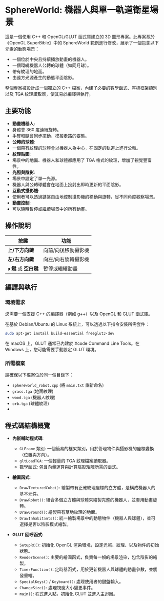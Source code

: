 # SphereWorld: 機器人與單一軌道衛星場景

這是一個使用 C++ 和 OpenGL/GLUT 函式庫建立的 3D 圖形專案。此專案基於《OpenGL SuperBible》中的 SphereWorld 範例進行修改，展示了一個包含以下元素的動態場景：
- 一個位於中央且持續播放動畫的機器人。
- 一個環繞機器人公轉的球體（如同月球）。
- 帶有紋理的地面。
- 由遠方光源產生的動態平面陰影。

整個專案被設計成一個獨立的 C++ 檔案，內建了必要的數學函式、座標框架類別以及 TGA 紋理讀取器，使其易於編譯與執行。

## 主要功能

*   **動畫機器人**:
  *   身體會 360 度連續旋轉。
  *   手臂和腿會同步擺動，模擬走路的姿態。
*   **公轉的球體**:
  *   一個帶有紋理的球體會以機器人為中心，在固定的軌道上進行公轉。
*   **紋理貼圖**:
  *   場景中的地面、機器人和球體都應用了 TGA 格式的紋理，增加了視覺豐富性。
*   **光照與陰影**:
  *   場景中設定了單一光源。
  *   機器人與公轉球體會在地面上投射出即時更新的平面陰影。
*   **互動式攝影機**:
  *   使用者可以透過鍵盤自由地控制攝影機的移動與旋轉，從不同角度觀察場景。
*   **動畫控制**:
  *   可以隨時暫停或繼續場景中的所有動畫。

## 操作說明

| 按鍵                  | 功能                       |
| --------------------- | -------------------------- |
| **上/下方向鍵**       | 向前/向後移動攝影機        |
| **左/右方向鍵**       | 向左/向右旋轉攝影機        |
| **`p` 鍵** 或 **空白鍵** | 暫停或繼續動畫             |

## 編譯與執行

### 環境需求
您需要一個支援 C++ 的編譯器（例如 g++）以及 OpenGL 和 GLUT 函式庫。

在基於 Debian/Ubuntu 的 Linux 系統上，可以透過以下指令安裝所需套件：
```bash
sudo apt-get install build-essential freeglut3-dev
```
在 macOS 上，GLUT 通常已內建於 Xcode Command Line Tools。在 Windows 上，您可能需要手動設定 GLUT 環境。

### 所需檔案
請確保以下檔案位於同一個目錄下：
- `sphereworld_robot.cpp` (將 `main.txt` 重新命名)
- `grass.tga` (地面紋理)
- `wood.tga` (機器人紋理)
- `orb.tga` (球體紋理)
- 
## 程式碼結構概覽

- **內嵌輔助程式碼**:
  - `GLFrame` 類別: 一個簡易的框架類別，用於管理物件與攝影機的座標變換（位置與方向）。
  - `gltLoadTGA`: 一個輕量的 TGA 紋理檔案讀取器。
  - 數學函式: 包含向量運算與計算陰影矩陣所需的函式。

- **繪圖函式**:
  - `DrawTexturedCube()`: 繪製帶有正確紋理座標的立方體，是構成機器人的基本元件。
  - `DrawRobot()`: 組合多個立方體與球體來繪製完整的機器人，並套用動畫旋轉。
  - `DrawGround()`: 繪製帶有草地紋理的地面。
  - `DrawInhabitants()`: 統一繪製場景中的動態物件（機器人與球體），並可選擇是否以陰影模式繪製。

- **GLUT 回呼函式**:
  - `SetupRC()`: 初始化 OpenGL 渲染環境，設定光照、紋理、以及物件的初始狀態。
  - `RenderScene()`: 主要的繪圖函式，負責每一幀的場景渲染，包含陰影的繪製。
  - `TimerFunction()`: 定時器函式，用於更新機器人與球體的動畫參數，並觸發重繪。
  - `SpecialKeys()` / `Keyboard()`: 處理使用者的鍵盤輸入。
  - `ChangeSize()`: 處理視窗大小變更事件。
  - `main()`: 程式進入點，初始化 GLUT 並進入主迴圈。